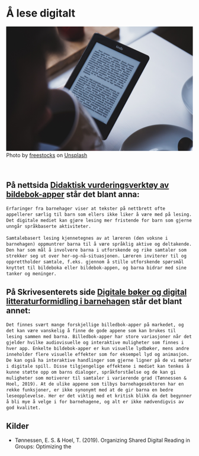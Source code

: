 # Å lese digitalt

![bok på iPad-skjerm](digLesing.jpg)
Photo by <a href="https://unsplash.com/@freestocks?utm_source=unsplash&utm_medium=referral&utm_content=creditCopyText">freestocks</a> on <a href="https://unsplash.com/s/photos/digital-reading?utm_source=unsplash&utm_medium=referral&utm_content=creditCopyText">Unsplash</a>

<br>

## På nettsida [Didaktisk vurderingsverktøy av bildebok-apper](http://vebb.uis.no/) står det blant anna:

    Erfaringer fra barnehager viser at tekster på nettbrett ofte appellerer særlig til barn som ellers ikke liker å være med på lesing. Det digitale mediet kan gjøre lesing mer fristende for barn som gjerne unngår språkbaserte aktiviteter.

    Samtalebasert lesing kjennetegnes av at læreren (den voksne i barnehagen) oppmuntrer barna til å være språklig aktive og deltakende. Den har som mål å involvere barna i utforskende og rike samtaler som strekker seg ut over her-og-nå-situasjonen. Læreren inviterer til og opprettholder samtale, f.eks. gjennom å stille utforskende spørsmål knyttet til bildeboka eller bildebok-appen, og barna bidrar med sine tanker og meninger. 

## På Skrivesenterets side [Digitale bøker og digital litteraturformidling i barnehagen](https://skrivesenteret.no/ressurs/digitale-boker-og-digital-litteraturformidling-i-barnehagen/) står det blant annet:

    Det finnes svært mange forskjellige billedbok-apper på markedet, og det kan være vanskelig å finne de gode appene som kan brukes til lesing sammen med barna. Billedbok-apper har store variasjoner når det gjelder hvilke audiovisuelle og interaktive muligheter som finnes i hver app. Enkelte bildebok-apper er kun visuelle lydbøker, mens andre inneholder flere visuelle effekter som for eksempel lyd og animasjon. De kan også ha interaktive handlinger som gjerne ligner på de vi møter i digitale spill. Disse tilgjengelige effektene i mediet kan tenkes å kunne støtte opp om barns dialoger, språkforståelse og de kan gi muligheter som motiverer til samtaler i varierende grad (Tønnessen & Hoel, 2019). At de ulike appene som tilbys barnehagesektoren har en rekke funksjoner, er ikke synonymt med at de gir barna en bedre leseopplevelse. Her er det viktig med et kritisk blikk da det begynner å bli mye å velge i for barnehagene, og alt er ikke nødvendigvis av god kvalitet.


## Kilder
- Tønnessen, E. S. & Hoel, T. (2019). Organizing Shared Digital Reading in Groups: Optimizing the 